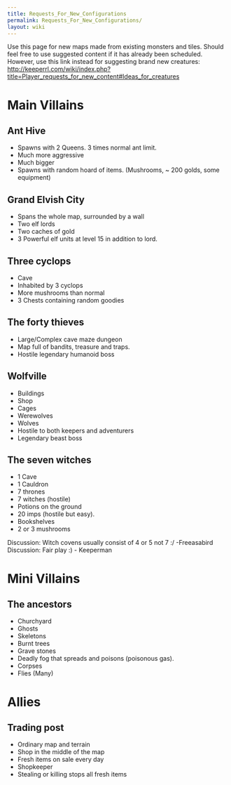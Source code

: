 ```yaml
---
title: Requests_For_New_Configurations
permalink: Requests_For_New_Configurations/
layout: wiki
---
```


Use this page for new maps made from existing monsters and tiles. Should
feel free to use suggested content if it has already been scheduled.
However, use this link instead for suggesting brand new creatures:
<http://keeperrl.com/wiki/index.php?title=Player_requests_for_new_content#Ideas_for_creatures>

Main Villains
=============

Ant Hive
--------

-   Spawns with 2 Queens. 3 times normal ant limit.
-   Much more aggressive
-   Much bigger
-   Spawns with random hoard of items. (Mushrooms, ~ 200 golds, some
    equipment)

Grand Elvish City
-----------------

-   Spans the whole map, surrounded by a wall
-   Two elf lords
-   Two caches of gold
-   3 Powerful elf units at level 15 in addition to lord.

Three cyclops
-------------

-   Cave
-   Inhabited by 3 cyclops
-   More mushrooms than normal
-   3 Chests containing random goodies

The forty thieves
-----------------

-   Large/Complex cave maze dungeon
-   Map full of bandits, treasure and traps.
-   Hostile legendary humanoid boss

Wolfville
---------

-   Buildings
-   Shop
-   Cages
-   Werewolves
-   Wolves
-   Hostile to both keepers and adventurers
-   Legendary beast boss

The seven witches
-----------------

-   1 Cave
-   1 Cauldron
-   7 thrones
-   7 witches (hostile)
-   Potions on the ground
-   20 imps (hostile but easy).
-   Bookshelves
-   2 or 3 mushrooms

Discussion: Witch covens usually consist of 4 or 5 not 7 :/ -Freeasabird
Discussion: Fair play :) - Keeperman

Mini Villains
=============

The ancestors
-------------

-   Churchyard
-   Ghosts
-   Skeletons
-   Burnt trees
-   Grave stones
-   Deadly fog that spreads and poisons (poisonous gas).
-   Corpses
-   Flies (Many)

Allies
======

Trading post
------------

-   Ordinary map and terrain
-   Shop in the middle of the map
-   Fresh items on sale every day
-   Shopkeeper
-   Stealing or killing stops all fresh items

